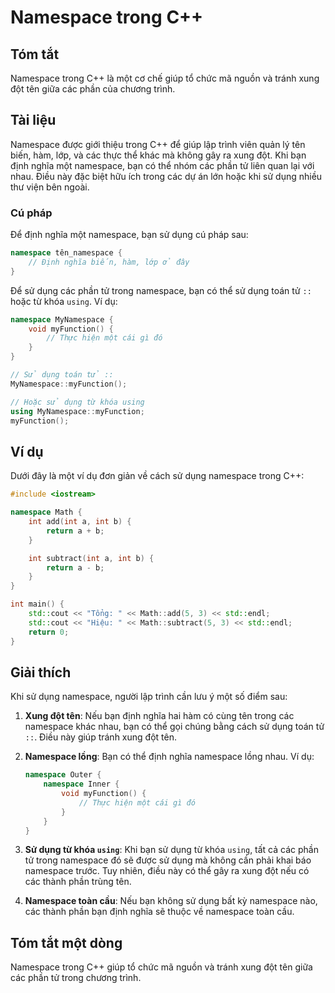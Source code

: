 <!--
Meta Description: # Namespace trong C++ ## Tóm tắt Namespace trong C++ là một cơ chế giúp tổ chức mã nguồn và tránh xung đột tên giữa các phần của chương trình. ## Tài ...
Meta Keywords: namespace, dụng, trong, các, bạn
-->

# Namespace trong C++

## Tóm tắt
Namespace trong C++ là một cơ chế giúp tổ chức mã nguồn và tránh xung đột tên giữa các phần của chương trình.

## Tài liệu
Namespace được giới thiệu trong C++ để giúp lập trình viên quản lý tên biến, hàm, lớp, và các thực thể khác mà không gây ra xung đột. Khi bạn định nghĩa một namespace, bạn có thể nhóm các phần tử liên quan lại với nhau. Điều này đặc biệt hữu ích trong các dự án lớn hoặc khi sử dụng nhiều thư viện bên ngoài.

### Cú pháp
Để định nghĩa một namespace, bạn sử dụng cú pháp sau:

```cpp
namespace tên_namespace {
    // Định nghĩa biến, hàm, lớp ở đây
}
```

Để sử dụng các phần tử trong namespace, bạn có thể sử dụng toán tử `::` hoặc từ khóa `using`. Ví dụ:

```cpp
namespace MyNamespace {
    void myFunction() {
        // Thực hiện một cái gì đó
    }
}

// Sử dụng toán tử ::
MyNamespace::myFunction();

// Hoặc sử dụng từ khóa using
using MyNamespace::myFunction;
myFunction();
```

## Ví dụ
Dưới đây là một ví dụ đơn giản về cách sử dụng namespace trong C++:

```cpp
#include <iostream>

namespace Math {
    int add(int a, int b) {
        return a + b;
    }

    int subtract(int a, int b) {
        return a - b;
    }
}

int main() {
    std::cout << "Tổng: " << Math::add(5, 3) << std::endl;
    std::cout << "Hiệu: " << Math::subtract(5, 3) << std::endl;
    return 0;
}
```

## Giải thích
Khi sử dụng namespace, người lập trình cần lưu ý một số điểm sau:

1. **Xung đột tên**: Nếu bạn định nghĩa hai hàm có cùng tên trong các namespace khác nhau, bạn có thể gọi chúng bằng cách sử dụng toán tử `::`. Điều này giúp tránh xung đột tên.

2. **Namespace lồng**: Bạn có thể định nghĩa namespace lồng nhau. Ví dụ:

    ```cpp
    namespace Outer {
        namespace Inner {
            void myFunction() {
                // Thực hiện một cái gì đó
            }
        }
    }
    ```

3. **Sử dụng từ khóa `using`**: Khi bạn sử dụng từ khóa `using`, tất cả các phần tử trong namespace đó sẽ được sử dụng mà không cần phải khai báo namespace trước. Tuy nhiên, điều này có thể gây ra xung đột nếu có các thành phần trùng tên.

4. **Namespace toàn cầu**: Nếu bạn không sử dụng bất kỳ namespace nào, các thành phần bạn định nghĩa sẽ thuộc về namespace toàn cầu. 

## Tóm tắt một dòng
Namespace trong C++ giúp tổ chức mã nguồn và tránh xung đột tên giữa các phần tử trong chương trình.